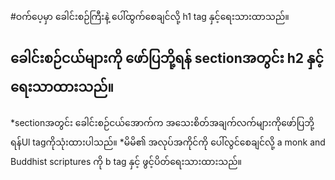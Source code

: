 #ဝက်ပေ့မှာ ခေါင်းစဉ်ကြီးနဲ့ ပေါ်ထွက်စေချင်လို့ h1 tag နှင့်ရေးသားထာသည်။
## ခေါင်းစဉ်ငယ်များကို ဖော်ပြဘို့ရန် sectionအတွင်း h2 နှင့်ရေးသာထားသည်။
*sectionအတွင်း ခေါင်းစဉ်ငယ်အောက်က အသေးစိတ်အချက်လက်များကိုဖော်ပြဘို့ရန်Ul tagကိုသုံးထားပါသည်။
*မိမိ၏ အလုပ်အကိုင်ကို ပေါ်လွင်စေချင်လို့ a monk and Buddhist scriptures ကို b tag နှင့် ဖွင့်ပိတ်ရေးသားထားသည်။



